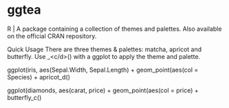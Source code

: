 # ggtea
R | A package containing a collection of themes and palettes. Also available on the official CRAN repository.

Quick Usage
There are three themes & palettes: matcha, apricot and butterfly.
Use <theme>_<c/d>() with a ggplot to apply the theme and palette.

ggplot(iris, aes(Sepal.Width, Sepal.Length) + 
geom_point(aes(col = Species) + 
apricot_d()

ggplot(diamonds, aes(carat, price) + 
geom_point(aes(col = price) + 
butterfly_c()
